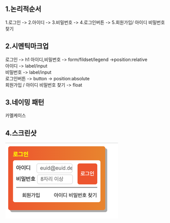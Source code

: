 ## 1.논리적순서

1.로그인 -> 2.아이디 -> 3.비밀번호 -> 4.로그인버튼 -> 5.회원가입/ 아이디 비밀번호 찾기

## 2.시멘틱마크업

로그인 -> h1
아이디,비밀번호 -> form/fildset/legend ->position:relative  
아이디 -> label/input  
비밀번호 -> label/input  
로그인버튼 -> button -> position:absolute  
 회원가입 / 아이디 비밀번호 찾기 -> float

## 3.네이밍 패턴

카멜케이스

## 4.스크린샷

![login](./image/login.png)
